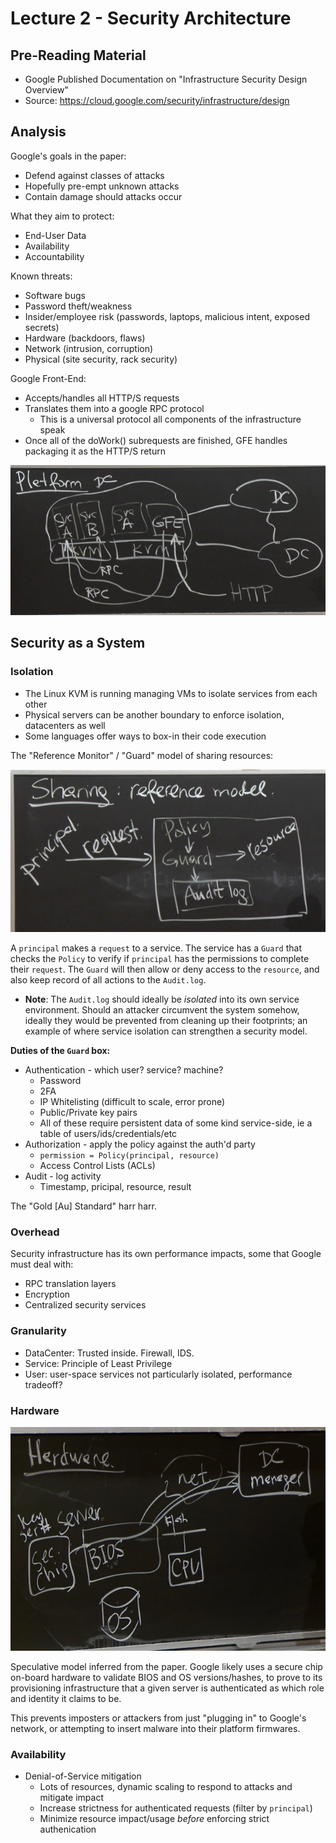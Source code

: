 # Lecture 2 - Security Architecture

## Pre-Reading Material

 - Google Published Documentation on "Infrastructure Security Design Overview"
 - Source: https://cloud.google.com/security/infrastructure/design

## Analysis

Google's goals in the paper:

 - Defend against classes of attacks
 - Hopefully pre-empt unknown attacks
 - Contain damage should attacks occur

What they aim to protect:

 - End-User Data
 - Availability
 - Accountability

Known threats:

 - Software bugs
 - Password theft/weakness
 - Insider/employee risk (passwords, laptops, malicious intent, exposed secrets)
 - Hardware (backdoors, flaws)
 - Network (intrusion, corruption)
 - Physical (site security, rack security)

Google Front-End:

 - Accepts/handles all HTTP/S requests
 - Translates them into a google RPC protocol
   - This is a universal protocol all components of the infrastructure speak
 - Once all of the doWork() subrequests are finished, GFE handles packaging it as the HTTP/S return

![alt text](./imgs/0201_googinfra.png "Google Cloud Infrastructure Example")

## Security as a System

### Isolation

 - The Linux KVM is running managing VMs to isolate services from each other
 - Physical servers can be another boundary to enforce isolation, datacenters as well
 - Some languages offer ways to box-in their code execution

The "Reference Monitor" / "Guard" model of sharing resources:

![alt text](./imgs/0202_serviceisolation.png "The Guard Model")

A `principal` makes a `request` to a service. The service has a `Guard` that checks the `Policy` to
verify if `principal` has the permissions to complete their `request`. The `Guard` will then allow
or deny access to the `resource`, and also keep record of all actions to the `Audit.log`.

 - __Note__: The `Audit.log` should ideally be *isolated* into its own service environment. Should an attacker circumvent the system somehow, ideally they would be prevented from cleaning up their footprints; an example of where service isolation can strengthen a security model.

__Duties of the `Guard` box:__

 - Authentication - which user? service? machine?
   - Password
   - 2FA
   - IP Whitelisting (difficult to scale, error prone)
   - Public/Private key pairs
   - All of these require persistent data of some kind service-side, ie a table of users/ids/credentials/etc
 - Authorization - apply the policy against the auth'd party
   - `permission = Policy(principal, resource)`
   - Access Control Lists (ACLs)
 - Audit - log activity
   - Timestamp, pricipal, resource, result

 The "Gold [Au] Standard" harr harr.

### Overhead

Security infrastructure has its own performance impacts, some that Google must deal with:

 - RPC translation layers
 - Encryption
 - Centralized security services

### Granularity

 - DataCenter: Trusted inside. Firewall, IDS.
 - Service: Principle of Least Privilege
 - User: user-space services not particularly isolated, performance tradeoff?

### Hardware

![alt text](./imgs/0203_hardware.png "Hardware Security")

Speculative model inferred from the paper. Google likely uses a secure chip on-board hardware to
validate BIOS and OS versions/hashes, to prove to its provisioning infrastructure that a given
server is authenticated as which role and identity it claims to be.

This prevents imposters or attackers from just "plugging in" to Google's network, or attempting to
insert malware into their platform firmwares.

### Availability

 - Denial-of-Service mitigation
   - Lots of resources, dynamic scaling to respond to attacks and mitigate impact
   - Increase strictness for authenticated requests (filter by `principal`)
   - Minimize resource impact/usage *before* enforcing strict authenication
